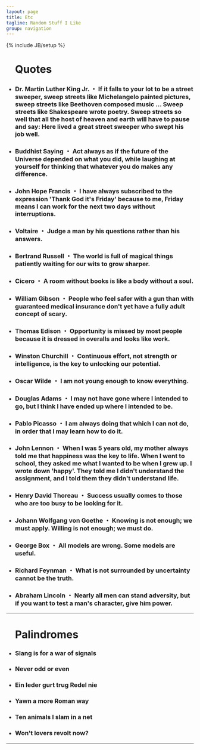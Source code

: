 ```yaml
---
layout: page
title: Etc
tagline: Random Stuff I Like
group: navigation
---
```

{% include JB/setup %}

<div class="floatingBox" style="margin-top:25px">
  <ul>
    <h1>Quotes</h1>
    <li><h3><strong>Dr. Martin Luther King Jr.</strong> ・ If it falls to your lot to be a street sweeper, sweep streets like Michelangelo painted pictures, sweep streets like Beethoven composed music ... Sweep streets like Shakespeare wrote poetry. Sweep streets so well that all the host of heaven and earth will have to pause and say: Here lived a great street sweeper who swept his job well.</h3></li>
    <li><h3><strong>Buddhist Saying</strong> ・ Act always as if the future of the Universe depended on what you did, while laughing at yourself for thinking that whatever you do makes any difference.</h3></li>
    <li><h3><strong>John Hope Francis</strong> ・ I have always subscribed to the expression 'Thank God it's Friday' because to me, Friday means I can work for the next two days without interruptions.</h3></li>
    <li><h3><strong>Voltaire</strong> ・ Judge a man by his questions rather than his answers.</h3></li>
    <li><h3><strong>Bertrand Russell</strong> ・ The world is full of magical things patiently waiting for our wits to grow sharper.</h3></li>
    <li><h3><strong>Cicero</strong> ・ A room without books is like a body without a soul.</h3></li>
    <li><h3><strong>William Gibson</strong> ・ People who feel safer with a gun than with guaranteed medical insurance don't yet have a fully adult concept of scary.</h3></li>
    <li><h3><strong>Thomas Edison</strong> ・ Opportunity is missed by most people because it is dressed in overalls and looks like work.</h3></li>
    <li><h3><strong>Winston Churchill</strong> ・ Continuous effort, not strength or intelligence, is the key to unlocking our potential.</h3></li>
    <li><h3><strong>Oscar Wilde</strong> ・ I am not young enough to know everything.</h3></li>
    <li><h3><strong>Douglas Adams</strong> ・ I may not have gone where I intended to go, but I think I have ended up where I intended to be.</h3></li>
    <li><h3><strong>Pablo Picasso</strong> ・ I am always doing that which I can not do, in order that I may learn how to do it.</h3></li>
    <li><h3><strong>John Lennon</strong> ・ When I was 5 years old, my mother always told me that happiness was the key to life. When I went to school, they asked me what I wanted to be when I grew up. I wrote down 'happy'. They told me I didn't understand the assignment, and I told them they didn't understand life.</h3></li>
    <li><h3><strong>Henry David Thoreau</strong> ・ Success usually comes to those who are too busy to be looking for it.</h3></li>
    <li><h3><strong>Johann Wolfgang von Goethe</strong> ・ Knowing is not enough; we must apply. Willing is not enough; we must do.</h3></li>
    <li><h3><strong>George Box</strong> ・ All models are wrong. Some models are useful.</h3></li>
    <li><h3><strong>Richard Feynman</strong> ・ What is not surrounded by uncertainty cannot be the truth.</h3></li>
    <li><h3><strong>Abraham Lincoln</strong> ・ Nearly all men can stand adversity, but if you want to test a man's character, give him power.</h3></li>
  </ul>
  <hr/>
  <ul>
    <h1>Palindromes</h1>
    <li><h3>Slang is for a war of signals</h3></li>
    <li><h3>Never odd or even</h3></li>
    <li><h3>Ein leder gurt trug Redel nie</h3></li>
    <li><h3>Yawn a more Roman way</h3></li>
    <li><h3>Ten animals I slam in a net</h3></li>
    <li><h3>Won't lovers revolt now?</h3></li>
  </ul>
  <hr/>
</div>
